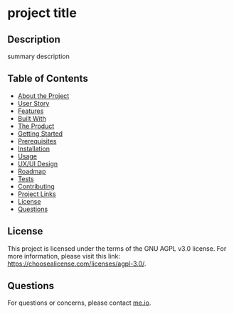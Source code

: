 
# project title

## Description

summary description


## Table of Contents

* [About the Project](#about-the-project)
* [User Story](#user-story)
* [Features](#features)
* [Built With](#built-with)
* [The Product](#the-product)
* [Getting Started](#getting-started)
* [Prerequisites](#prerequisites)
* [Installation](#installation)
* [Usage](#usage)
* [UX/UI Design](#ux/ui-design)
* [Roadmap](#roadmap)
* [Tests](#tests)
* [Contributing](#contributing)
* [Project Links](#project-links)
* [License](#license)
* [Questions](#questions)



## License

This project is licensed under the terms of the GNU AGPL v3.0 license.
For more information, please visit this link: https://choosealicense.com/licenses/agpl-3.0/.


## Questions

For questions or concerns, please contact [me.io](me.io).

